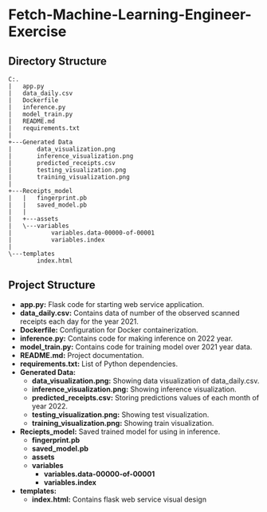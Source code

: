 # Fetch-Machine-Learning-Engineer-Exercise

## Directory Structure
```
C:.
|   app.py
|   data_daily.csv
|   Dockerfile
|   inference.py
|   model_train.py
|   README.md
|   requirements.txt
|   
+---Generated Data
|       data_visualization.png
|       inference_visualization.png
|       predicted_receipts.csv
|       testing_visualization.png
|       training_visualization.png
|       
+---Receipts_model
|   |   fingerprint.pb
|   |   saved_model.pb
|   |   
|   +---assets
|   \---variables
|           variables.data-00000-of-00001
|           variables.index
|           
\---templates
        index.html
```        
## Project Structure
- **app.py:** Flask code for starting web service application.
- **data_daily.csv:** Contains data of number of the observed scanned receipts each day for the year 2021.
- **Dockerfile:** Configuration for Docker containerization.
- **inference.py:** Contains code for making inference on 2022 year.
- **model_train.py:** Contains code for training model over 2021 year data.
- **README.md:** Project documentation.
- **requirements.txt:** List of Python dependencies.
- **Generated Data:**
  - **data_visualization.png:** Showing data visualization of data_daily.csv.
  - **inference_visualization.png:** Showing inference visualization.
  - **predicted_receipts.csv:** Storing predictions values of each month of year 2022.
  - **testing_visualization.png:** Showing test visualization.
  - **training_visualization.png:** Showing train visualization.
- **Reciepts_model:** Saved trained model for using in inference.
  - **fingerprint.pb**
  - **saved_model.pb**
  - **assets**
  - **variables**
    - **variables.data-00000-of-00001**
    - **variables.index**
- **templates:**
  - **index.html:** Contains flask web service visual design  
